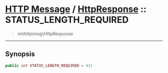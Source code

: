 # [HTTP Message](http.md) / [HttpResponse](http-HttpResponse.md) :: STATUS_LENGTH_REQUIRED
 > im\http\msg\HttpResponse
____

## Synopsis
```php
public int STATUS_LENGTH_REQUIRED = 411
```

